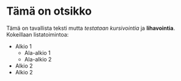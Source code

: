 # Tämä on otsikko

Tämä on tavallista teksti mutta *testataan kursivointia* ja **lihavointia**.
Kokeillaan listatoimintoa:
* Alkio 1
	* Ala-alkio 1
	* Ala-alkio 2
* Alkio 2
* Alkio 2
